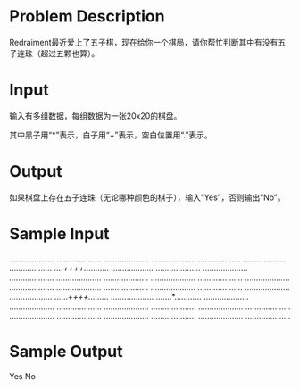 # Problem Description

Redraiment最近爱上了五子棋，现在给你一个棋局，请你帮忙判断其中有没有五子连珠（超过五颗也算）。

# Input

输入有多组数据，每组数据为一张20x20的棋盘。

其中黑子用“*”表示，白子用“+”表示，空白位置用“.”表示。

# Output

如果棋盘上存在五子连珠（无论哪种颜色的棋子），输入“Yes”，否则输出“No”。

# Sample Input

....................
....................
....................
....................
......*.............
.......*............
........*...........
....++++.*..........
..........*.........
....................
....................
....................
....................
....................
....................
....................
....................
....................
....................
....................
....................
....................
....................
.......*............
......+*+++.........
.......*............
.......*............
....................
....................
....................
....................
....................
....................
....................
....................
....................
....................
....................
....................
....................

# Sample Output

Yes
No